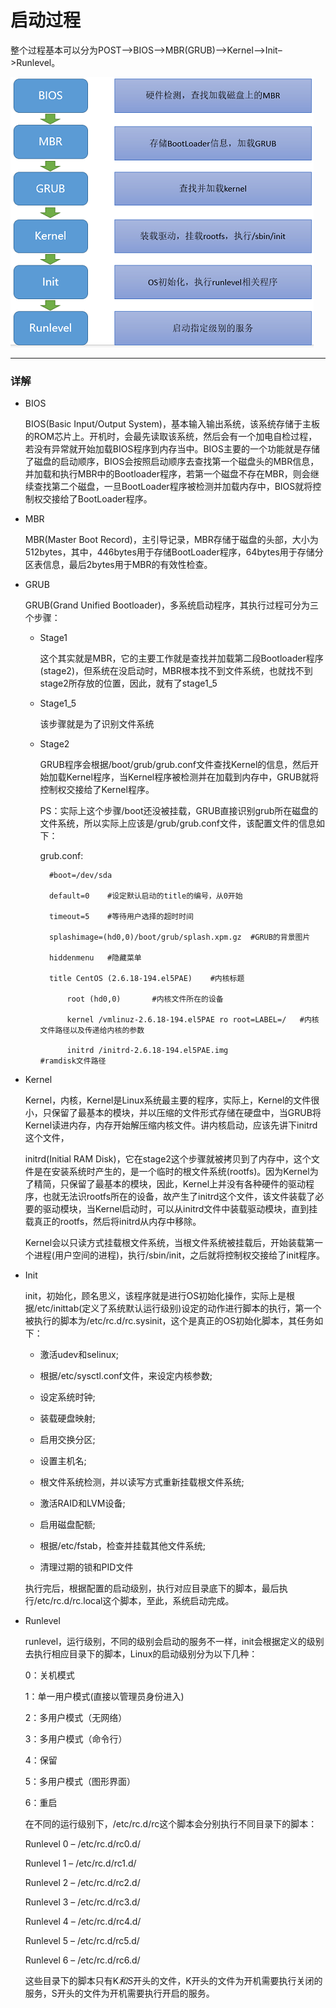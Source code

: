 # 启动过程

整个过程基本可以分为POST–>BIOS–>MBR(GRUB)–>Kernel–>Init–>Runlevel。

![](linux-start.png)


***

### 详解

* BIOS

	BIOS(Basic Input/Output System)，基本输入输出系统，该系统存储于主板的ROM芯片上。开机时，会最先读取该系统，然后会有一个加电自检过程，若没有异常就开始加载BIOS程序到内存当中。BIOS主要的一个功能就是存储了磁盘的启动顺序，BIOS会按照启动顺序去查找第一个磁盘头的MBR信息，并加载和执行MBR中的Bootloader程序，若第一个磁盘不存在MBR，则会继续查找第二个磁盘，一旦BootLoader程序被检测并加载内存中，BIOS就将控制权交接给了BootLoader程序。

* MBR

	MBR(Master Boot Record)，主引导记录，MBR存储于磁盘的头部，大小为512bytes，其中，446bytes用于存储BootLoader程序，64bytes用于存储分区表信息，最后2bytes用于MBR的有效性检查。

* GRUB

	GRUB(Grand Unified Bootloader)，多系统启动程序，其执行过程可分为三个步骤：

	* Stage1

		这个其实就是MBR，它的主要工作就是查找并加载第二段Bootloader程序(stage2)，但系统在没启动时，MBR根本找不到文件系统，也就找不到stage2所存放的位置，因此，就有了stage1_5

	* Stage1_5

		该步骤就是为了识别文件系统

	* Stage2

		GRUB程序会根据/boot/grub/grub.conf文件查找Kernel的信息，然后开始加载Kernel程序，当Kernel程序被检测并在加载到内存中，GRUB就将控制权交接给了Kernel程序。

		PS：实际上这个步骤/boot还没被挂载，GRUB直接识别grub所在磁盘的文件系统，所以实际上应该是/grub/grub.conf文件，该配置文件的信息如下：

		grub.conf:


			#boot=/dev/sda

			default=0    #设定默认启动的title的编号，从0开始

			timeout=5    #等待用户选择的超时时间

			splashimage=(hd0,0)/boot/grub/splash.xpm.gz  #GRUB的背景图片

			hiddenmenu   #隐藏菜单

			title CentOS (2.6.18-194.el5PAE)    #内核标题

				root (hd0,0)       #内核文件所在的设备

				kernel /vmlinuz-2.6.18-194.el5PAE ro root=LABEL=/   #内核文件路径以及传递给内核的参数

				initrd /initrd-2.6.18-194.el5PAE.img                #ramdisk文件路径

* Kernel

	Kernel，内核，Kernel是Linux系统最主要的程序，实际上，Kernel的文件很小，只保留了最基本的模块，并以压缩的文件形式存储在硬盘中，当GRUB将Kernel读进内存，内存开始解压缩内核文件。讲内核启动，应该先讲下initrd这个文件，

	initrd(Initial RAM Disk)，它在stage2这个步骤就被拷贝到了内存中，这个文件是在安装系统时产生的，是一个临时的根文件系统(rootfs)。因为Kernel为了精简，只保留了最基本的模块，因此，Kernel上并没有各种硬件的驱动程序，也就无法识rootfs所在的设备，故产生了initrd这个文件，该文件装载了必要的驱动模块，当Kernel启动时，可以从initrd文件中装载驱动模块，直到挂载真正的rootfs，然后将initrd从内存中移除。

	Kernel会以只读方式挂载根文件系统，当根文件系统被挂载后，开始装载第一个进程(用户空间的进程)，执行/sbin/init，之后就将控制权交接给了init程序。

* Init

	init，初始化，顾名思义，该程序就是进行OS初始化操作，实际上是根据/etc/inittab(定义了系统默认运行级别)设定的动作进行脚本的执行，第一个被执行的脚本为/etc/rc.d/rc.sysinit，这个是真正的OS初始化脚本，其任务如下：

	* 激活udev和selinux;
		
	* 根据/etc/sysctl.conf文件，来设定内核参数;
	
	* 设定系统时钟;
		
	* 装载硬盘映射;
		
	* 启用交换分区;
	
	* 设置主机名;
		
	* 根文件系统检测，并以读写方式重新挂载根文件系统;
		
	* 激活RAID和LVM设备;
		
	* 启用磁盘配额;
		
	* 根据/etc/fstab，检查并挂载其他文件系统;
		
	* 清理过期的锁和PID文件

	执行完后，根据配置的启动级别，执行对应目录底下的脚本，最后执行/etc/rc.d/rc.local这个脚本，至此，系统启动完成。 　　

* Runlevel

	runlevel，运行级别，不同的级别会启动的服务不一样，init会根据定义的级别去执行相应目录下的脚本，Linux的启动级别分为以下几种：

	0：关机模式

	1：单一用户模式(直接以管理员身份进入)

	2：多用户模式（无网络）

	3：多用户模式（命令行）

	4：保留

	5：多用户模式（图形界面）

	6：重启

	在不同的运行级别下，/etc/rc.d/rc这个脚本会分别执行不同目录下的脚本：

	Runlevel 0 – /etc/rc.d/rc0.d/

	Runlevel 1 – /etc/rc.d/rc1.d/

	Runlevel 2 – /etc/rc.d/rc2.d/

	Runlevel 3 – /etc/rc.d/rc3.d/

	Runlevel 4 – /etc/rc.d/rc4.d/

	Runlevel 5 – /etc/rc.d/rc5.d/

	Runlevel 6 – /etc/rc.d/rc6.d/

	这些目录下的脚本只有K*和S*开头的文件，K开头的文件为开机需要执行关闭的服务，S开头的文件为开机需要执行开启的服务。